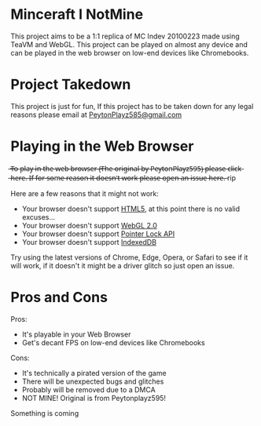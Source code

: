 # Minceraft I NotMine

  This project aims to be a 1:1 replica of MC Indev 20100223 made using TeaVM and WebGL. This project can be played on almost any device and can be played in the web browser on low-end devices like Chromebooks.

# Project Takedown
This project is just for fun, If this project has to be taken down for any legal reasons please email at PeytonPlayz585@gmail.com

# Playing in the Web Browser
 ̶T̶o̶ ̶p̶l̶a̶y̶ ̶i̶n̶ ̶t̶h̶e̶ ̶w̶e̶b̶ ̶b̶r̶o̶w̶s̶e̶r̶ ̶(̶T̶h̶e̶ ̶o̶r̶i̶g̶i̶n̶a̶l̶ ̶b̶y̶ ̶P̶e̶y̶t̶o̶n̶P̶l̶a̶y̶z̶5̶9̶5̶)̶ ̶p̶l̶e̶a̶s̶e̶ ̶c̶l̶i̶c̶k̶ ̶h̶e̶r̶e̶.̶ ̶I̶f̶ ̶f̶o̶r̶ ̶s̶o̶m̶e̶ ̶r̶e̶a̶s̶o̶n̶ ̶i̶t̶ ̶d̶o̶e̶s̶n̶'̶t̶ ̶w̶o̶r̶k̶ ̶p̶l̶e̶a̶s̶e̶ ̶o̶p̶e̶n̶ ̶a̶n̶ ̶i̶s̶s̶u̶e̶ ̶h̶e̶r̶e̶.̶ rip

Here are a few reasons that it might not work:
- Your browser doesn't support [HTML5](https://developer.mozilla.org/en-US/docs/Glossary/HTML5), at this point there is no valid excuses...
- Your browser doesn't support [WebGL 2.0](https://developer.mozilla.org/en-US/docs/Web/API/WebGL_API)
- Your browser doesn't support [Pointer Lock API](https://developer.mozilla.org/en-US/docs/Web/API/Pointer_Lock_API)
- Your browser doesn't support [IndexedDB](https://developer.mozilla.org/en-US/docs/Web/API/IndexedDB_API)

Try using the latest versions of Chrome, Edge, Opera, or Safari to see if it will work, if it doesn't it might be a driver glitch so just open an issue.

# Pros and Cons
Pros:
- It's playable in your Web Browser
- Get's decant FPS on low-end devices like Chromebooks

Cons:
- It's technically a pirated version of the game
- There will be unexpected bugs and glitches
- Probably will be removed due to a DMCA
- NOT MINE! Original is from Peytonplayz595!

Something is coming
